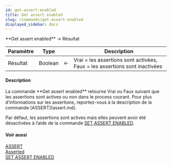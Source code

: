 ```yaml
---
id: get-assert-enabled
title: Get assert enabled
slug: /commands/get-assert-enabled
displayed_sidebar: docs
---
```


<!--REF #_command_.Get assert enabled.Syntax-->**Get assert enabled** -> Résultat<!-- END REF-->
<!--REF #_command_.Get assert enabled.Params-->
| Paramètre | Type |  | Description |
| --- | --- | --- | --- |
| Résultat | Boolean | &#8592; | Vrai = les assertions sont activées, Faux = les assertions sont inactivées |

<!-- END REF-->

#### Description 

<!--REF #_command_.Get assert enabled.Summary-->La commande **Get assert enabled** retourne Vrai ou Faux suivant que les assertions sont actives ou non dans le process courant.<!-- END REF--> Pour plus d’informations sur les assertions, reportez-vous à la description de la commande [ASSERT](assert.md). 

Par défaut, les assertions sont actives mais elles peuvent avoir été désactivées à l’aide de la commande [SET ASSERT ENABLED](set-assert-enabled.md). 

#### Voir aussi 

[ASSERT](assert.md)  
[Asserted](asserted.md)  
[SET ASSERT ENABLED](set-assert-enabled.md)  